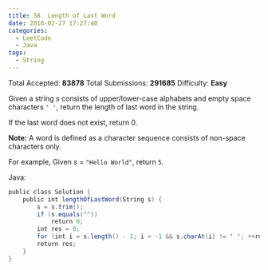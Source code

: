 ```yaml
---
title: 58. Length of Last Word
date: 2016-02-27 17:27:40
categories:
  - LeetCode
  - Java
tags:
  - String
---
```


Total Accepted: **83878**
Total Submissions: **291685**
Difficulty: **Easy**

Given a string _s_ consists of upper/lower-case alphabets and empty space characters `' '`, return the length of last word in the string.

If the last word does not exist, return 0.

**Note:** A word is defined as a character sequence consists of non-space characters only.

For example,
Given _s_ = `"Hello World"`, return `5`.

<!-- more -->

Java:

``` java
public class Solution {
    public int lengthOfLastWord(String s) {
        s = s.trim();
        if (s.equals(""))
            return 0;
        int res = 0;
        for (int i = s.length() - 1; i > -1 && s.charAt(i) != ' '; ++res, --i);
        return res;
    }
}
```